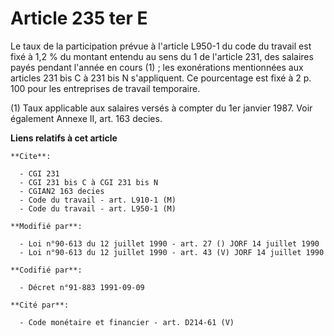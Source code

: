 # Article 235 ter E

Le taux de la participation prévue à l'article L950-1 du code du travail est fixé à 1,2 % du montant entendu au sens du 1 de
l'article 231, des salaires payés pendant l'année en cours (1) ; les exonérations mentionnées aux articles 231 bis C à 231
bis N s'appliquent. Ce pourcentage est fixé à 2 p. 100 pour les entreprises de travail temporaire.

(1) Taux applicable aux salaires versés à compter du 1er janvier 1987. Voir également Annexe II, art. 163 decies.

**Liens relatifs à cet article**

	**Cite**:

	  - CGI 231
	  - CGI 231 bis C à CGI 231 bis N
	  - CGIAN2 163 decies
	  - Code du travail - art. L910-1 (M)
	  - Code du travail - art. L950-1 (M)

	**Modifié par**:

	  - Loi n°90-613 du 12 juillet 1990 - art. 27 () JORF 14 juillet 1990
	  - Loi n°90-613 du 12 juillet 1990 - art. 43 (V) JORF 14 juillet 1990

	**Codifié par**:

	  - Décret n°91-883 1991-09-09

	**Cité par**:

	  - Code monétaire et financier - art. D214-61 (V)
